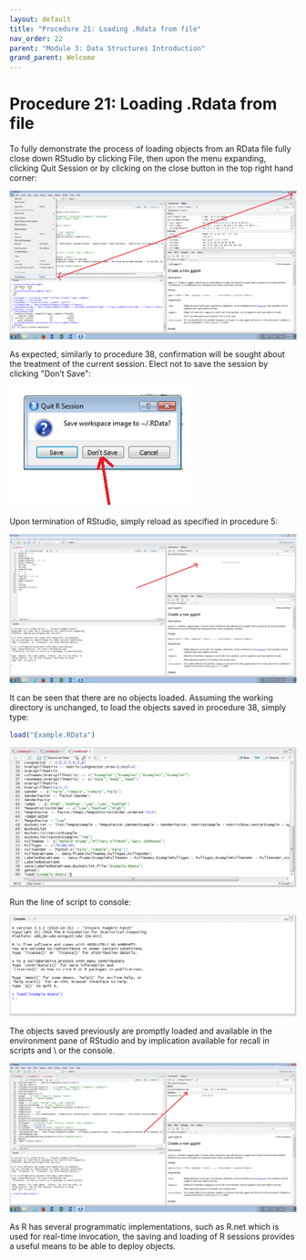 ```yaml
---
layout: default
title: "Procedure 21: Loading .Rdata from file"
nav_order: 22
parent: "Module 3: Data Structures Introduction"
grand_parent: Welcome
---
```


# Procedure 21: Loading .Rdata from file

To fully demonstrate the process of loading objects from an RData file fully close down RStudio by clicking File,  then upon the menu expanding,  clicking Quit Session or by clicking on the close button in the top right hand corner:

![img.png](img.png)

As expected,  similarly to procedure 38, confirmation will be sought about the treatment of the current session.  Elect not to save the session by clicking "Don’t Save":

![img_1.png](img_1.png)

Upon termination of RStudio,  simply reload as specified in procedure 5:

![img_2.png](img_2.png)

It can be seen that there are no objects loaded.  Assuming the working directory is unchanged, to load the objects saved in procedure 38, simply type:

``` r
load("Example.RData")
```

![img_3.png](img_3.png)

Run the line of script to console:

![img_4.png](img_4.png)

The objects saved previously are promptly loaded and available in the environment pane of RStudio and by implication available for recall in scripts and \ or the console.

![img_5.png](img_5.png)

As R has several programmatic implementations,  such as R.net which is used for real-time invocation,  the saving and loading of R sessions provides a useful means to be able to deploy objects.